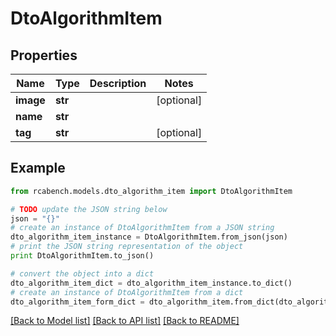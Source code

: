 # DtoAlgorithmItem


## Properties

Name | Type | Description | Notes
------------ | ------------- | ------------- | -------------
**image** | **str** |  | [optional] 
**name** | **str** |  | 
**tag** | **str** |  | [optional] 

## Example

```python
from rcabench.models.dto_algorithm_item import DtoAlgorithmItem

# TODO update the JSON string below
json = "{}"
# create an instance of DtoAlgorithmItem from a JSON string
dto_algorithm_item_instance = DtoAlgorithmItem.from_json(json)
# print the JSON string representation of the object
print DtoAlgorithmItem.to_json()

# convert the object into a dict
dto_algorithm_item_dict = dto_algorithm_item_instance.to_dict()
# create an instance of DtoAlgorithmItem from a dict
dto_algorithm_item_form_dict = dto_algorithm_item.from_dict(dto_algorithm_item_dict)
```
[[Back to Model list]](../README.md#documentation-for-models) [[Back to API list]](../README.md#documentation-for-api-endpoints) [[Back to README]](../README.md)


